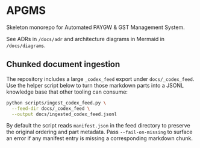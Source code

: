 # APGMS

Skeleton monorepo for Automated PAYGW & GST Management System.

See ADRs in `/docs/adr` and architecture diagrams in Mermaid in `/docs/diagrams`.

## Chunked document ingestion

The repository includes a large `_codex_feed` export under `docs/_codex_feed`.
Use the helper script below to turn those markdown parts into a JSONL knowledge
base that other tooling can consume:

```bash
python scripts/ingest_codex_feed.py \
  --feed-dir docs/_codex_feed \
  --output docs/ingested_codex_feed.jsonl
```

By default the script reads `manifest.json` in the feed directory to preserve
the original ordering and part metadata. Pass `--fail-on-missing` to surface an
error if any manifest entry is missing a corresponding markdown chunk.
